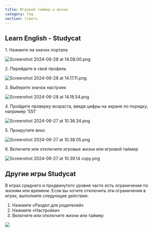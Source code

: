 ```yaml
---
title: Игровой таймер и жизни
category: faq
section: timers
---
```

## Learn English \- Studycat


1\. Нажмите на значок портала

![Screenshot 2024-06-28 at 14.08.00.png](https://help.studycat.com/hc/article_attachments/34341801981977)

2\. Перейдите в свой профиль

![Screenshot 2024-06-28 at 14.17.11.png](https://help.studycat.com/hc/article_attachments/34341801989401)


3\. Выберите значок настроек

![Screenshot 2024-06-28 at 14.18.54.png](https://help.studycat.com/hc/article_attachments/34341801998361)

4\. Пройдите проверку возраста, введя цифры на экране по порядку, например '551'

![Screenshot 2024-06-27 at 10.36.34.png](https://help.studycat.com/hc/article_attachments/34277789492249)

5\. Прокрутите вниз

![Screenshot 2024-06-27 at 10.38.05.png](https://help.studycat.com/hc/article_attachments/34277789494937)

6\. Включите или отключите игровые жизни или игровой таймер

![Screenshot 2024-06-27 at 10.39.14 copy.png](https://help.studycat.com/hc/article_attachments/34277789497369)


## Другие игры Studycat




В играх среднего и продвинутого уровня часто есть ограничение по жизням или времени. Если вы хотите отключить эти ограничения в играх, выполните следующие действия:


1. Нажмите «Раздел для родителей»
2. Нажмите «Настройки»
3. Включите или отключите жизни или таймер




![](https://help.studycat.com/hc/article_attachments/27187505863193)